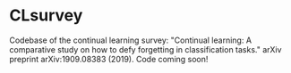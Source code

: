 # CLsurvey
Codebase of the continual learning survey: 
"Continual learning: A comparative study on how to defy forgetting in classification tasks." arXiv preprint arXiv:1909.08383 (2019).
Code coming soon!
